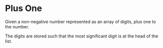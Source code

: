 # Plus One

Given a non-negative number represented as an array of digits, plus one to the number.

The digits are stored such that the most significant digit is at the head of the list.